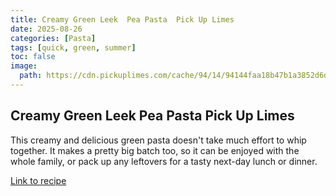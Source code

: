 ```yaml
---
title: Creamy Green Leek  Pea Pasta  Pick Up Limes
date: 2025-08-26
categories: [Pasta]
tags: [quick, green, summer]
toc: false
image:
  path: https://cdn.pickuplimes.com/cache/94/14/94144faa18b47b1a3852d6daf1595fa8.jpg
---
```


## Creamy Green Leek  Pea Pasta  Pick Up Limes

  This creamy and delicious green pasta doesn't take much effort to whip together. It makes a pretty big batch too, so it can be enjoyed with the whole family, or pack up any leftovers for a tasty next-day lunch or dinner.

  [Link to recipe](https://www.pickuplimes.com/recipe/creamy-green-leek-pea-pasta-52)

  
